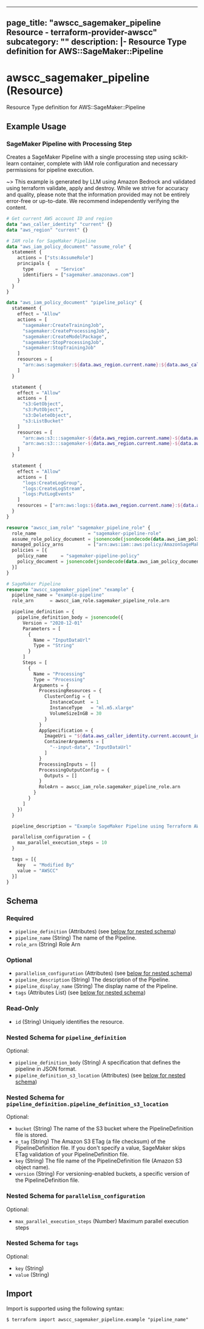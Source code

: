 
---
page_title: "awscc_sagemaker_pipeline Resource - terraform-provider-awscc"
subcategory: ""
description: |-
  Resource Type definition for AWS::SageMaker::Pipeline
---

# awscc_sagemaker_pipeline (Resource)

Resource Type definition for AWS::SageMaker::Pipeline

## Example Usage

### SageMaker Pipeline with Processing Step

Creates a SageMaker Pipeline with a single processing step using scikit-learn container, complete with IAM role configuration and necessary permissions for pipeline execution.

~> This example is generated by LLM using Amazon Bedrock and validated using terraform validate, apply and destroy. While we strive for accuracy and quality, please note that the information provided may not be entirely error-free or up-to-date. We recommend independently verifying the content.

```terraform
# Get current AWS account ID and region
data "aws_caller_identity" "current" {}
data "aws_region" "current" {}

# IAM role for SageMaker Pipeline
data "aws_iam_policy_document" "assume_role" {
  statement {
    actions = ["sts:AssumeRole"]
    principals {
      type        = "Service"
      identifiers = ["sagemaker.amazonaws.com"]
    }
  }
}

data "aws_iam_policy_document" "pipeline_policy" {
  statement {
    effect = "Allow"
    actions = [
      "sagemaker:CreateTrainingJob",
      "sagemaker:CreateProcessingJob",
      "sagemaker:CreateModelPackage",
      "sagemaker:StopProcessingJob",
      "sagemaker:StopTrainingJob"
    ]
    resources = [
      "arn:aws:sagemaker:${data.aws_region.current.name}:${data.aws_caller_identity.current.account_id}:*"
    ]
  }

  statement {
    effect = "Allow"
    actions = [
      "s3:GetObject",
      "s3:PutObject",
      "s3:DeleteObject",
      "s3:ListBucket"
    ]
    resources = [
      "arn:aws:s3:::sagemaker-${data.aws_region.current.name}-${data.aws_caller_identity.current.account_id}/*",
      "arn:aws:s3:::sagemaker-${data.aws_region.current.name}-${data.aws_caller_identity.current.account_id}"
    ]
  }

  statement {
    effect = "Allow"
    actions = [
      "logs:CreateLogGroup",
      "logs:CreateLogStream",
      "logs:PutLogEvents"
    ]
    resources = ["arn:aws:logs:${data.aws_region.current.name}:${data.aws_caller_identity.current.account_id}:log-group:/aws/sagemaker/*"]
  }
}

resource "awscc_iam_role" "sagemaker_pipeline_role" {
  role_name                   = "sagemaker-pipeline-role"
  assume_role_policy_document = jsonencode(jsondecode(data.aws_iam_policy_document.assume_role.json))
  managed_policy_arns         = ["arn:aws:iam::aws:policy/AmazonSageMakerFullAccess"]
  policies = [{
    policy_name     = "sagemaker-pipeline-policy"
    policy_document = jsonencode(jsondecode(data.aws_iam_policy_document.pipeline_policy.json))
  }]
}

# SageMaker Pipeline
resource "awscc_sagemaker_pipeline" "example" {
  pipeline_name = "example-pipeline"
  role_arn      = awscc_iam_role.sagemaker_pipeline_role.arn

  pipeline_definition = {
    pipeline_definition_body = jsonencode({
      Version = "2020-12-01"
      Parameters = [
        {
          Name = "InputDataUrl"
          Type = "String"
        }
      ]
      Steps = [
        {
          Name = "Processing"
          Type = "Processing"
          Arguments = {
            ProcessingResources = {
              ClusterConfig = {
                InstanceCount  = 1
                InstanceType   = "ml.m5.xlarge"
                VolumeSizeInGB = 30
              }
            }
            AppSpecification = {
              ImageUri = "${data.aws_caller_identity.current.account_id}.dkr.ecr.${data.aws_region.current.name}.amazonaws.com/sagemaker-scikit-learn:0.23-1-cpu-py3"
              ContainerArguments = [
                "--input-data", "InputDataUrl"
              ]
            }
            ProcessingInputs = []
            ProcessingOutputConfig = {
              Outputs = []
            }
            RoleArn = awscc_iam_role.sagemaker_pipeline_role.arn
          }
        }
      ]
    })
  }

  pipeline_description = "Example SageMaker Pipeline using Terraform AWSCC provider"

  parallelism_configuration = {
    max_parallel_execution_steps = 10
  }

  tags = [{
    key   = "Modified By"
    value = "AWSCC"
  }]
}
```

<!-- schema generated by tfplugindocs -->
## Schema

### Required

- `pipeline_definition` (Attributes) (see [below for nested schema](#nestedatt--pipeline_definition))
- `pipeline_name` (String) The name of the Pipeline.
- `role_arn` (String) Role Arn

### Optional

- `parallelism_configuration` (Attributes) (see [below for nested schema](#nestedatt--parallelism_configuration))
- `pipeline_description` (String) The description of the Pipeline.
- `pipeline_display_name` (String) The display name of the Pipeline.
- `tags` (Attributes List) (see [below for nested schema](#nestedatt--tags))

### Read-Only

- `id` (String) Uniquely identifies the resource.

<a id="nestedatt--pipeline_definition"></a>
### Nested Schema for `pipeline_definition`

Optional:

- `pipeline_definition_body` (String) A specification that defines the pipeline in JSON format.
- `pipeline_definition_s3_location` (Attributes) (see [below for nested schema](#nestedatt--pipeline_definition--pipeline_definition_s3_location))

<a id="nestedatt--pipeline_definition--pipeline_definition_s3_location"></a>
### Nested Schema for `pipeline_definition.pipeline_definition_s3_location`

Optional:

- `bucket` (String) The name of the S3 bucket where the PipelineDefinition file is stored.
- `e_tag` (String) The Amazon S3 ETag (a file checksum) of the PipelineDefinition file. If you don't specify a value, SageMaker skips ETag validation of your PipelineDefinition file.
- `key` (String) The file name of the PipelineDefinition file (Amazon S3 object name).
- `version` (String) For versioning-enabled buckets, a specific version of the PipelineDefinition file.



<a id="nestedatt--parallelism_configuration"></a>
### Nested Schema for `parallelism_configuration`

Optional:

- `max_parallel_execution_steps` (Number) Maximum parallel execution steps


<a id="nestedatt--tags"></a>
### Nested Schema for `tags`

Optional:

- `key` (String)
- `value` (String)

## Import

Import is supported using the following syntax:

```shell
$ terraform import awscc_sagemaker_pipeline.example "pipeline_name"
```
